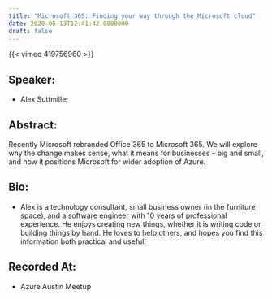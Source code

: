 ```yaml
---
title: "Microsoft 365: Finding your way through the Microsoft cloud"
date: 2020-05-13T12:41:42.0000000
draft: false
---
```


{{< vimeo 419756960 >}}

## Speaker:

 - Alex Suttmiller

## Abstract:

<p>Recently Microsoft rebranded Office 365 to Microsoft 365. We will explore why the change makes sense, what it means for businesses – big and small, and how it positions Microsoft for wider adoption of Azure.</p>

## Bio:

 - <p>Alex is a technology consultant, small business owner (in the furniture space), and a software engineer with 10 years of professional experience. He enjoys creating new things, whether it is writing code or building things by hand. He loves to help others, and hopes you find this information both practical and useful!</p>

## Recorded At:

 - Azure Austin Meetup

